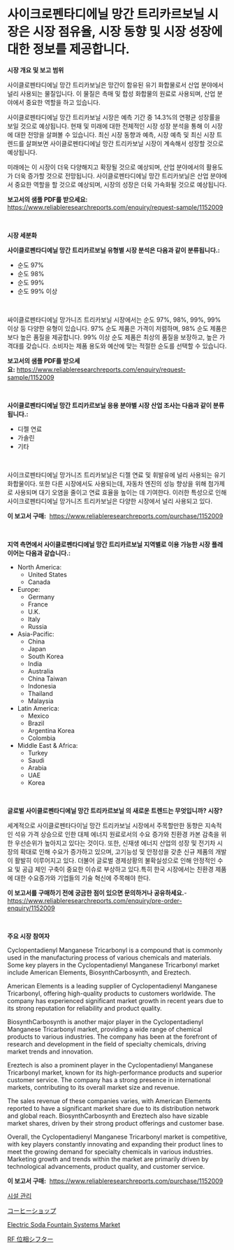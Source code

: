 <p><h1>사이크로펜타디에닐 망간 트리카르보닐 시장은 시장 점유율, 시장 동향 및 시장 성장에 대한 정보를 제공합니다.</h1></p><p><strong>시장 개요 및 보고 범위</strong></p>
<p><p>사이클로펜타디에닐 망간 트리카보닐은 망간이 함유된 유기 화합물로서 산업 분야에서 널리 사용되는 물질입니다. 이 물질은 촉매 및 합성 화합물의 원료로 사용되며, 산업 분야에서 중요한 역할을 하고 있습니다. </p><p>사이클로펜타디에닐 망간 트리카보닐 시장은 예측 기간 중 14.3%의 연평균 성장률을 보일 것으로 예상됩니다. 현재 및 미래에 대한 전체적인 시장 성장 분석을 통해 이 시장에 대한 전망을 살펴볼 수 있습니다. 최신 시장 동향과 예측, 시장 예측 및 최신 시장 트렌드를 살펴보면 사이클로펜타디에닐 망간 트리카보닐 시장이 계속해서 성장할 것으로 예상됩니다.</p><p>미래에는 이 시장이 더욱 다양해지고 확장될 것으로 예상되며, 산업 분야에서의 활용도가 더욱 증가할 것으로 전망됩니다. 사이클로펜타디에닐 망간 트리카보닐은 산업 분야에서 중요한 역할을 할 것으로 예상되며, 시장의 성장은 더욱 가속화될 것으로 예상됩니다.</p></p>
<p><strong>보고서의 샘플 PDF를 받으세요:</strong> <a href="https://www.reliableresearchreports.com/enquiry/request-sample/1152009">https://www.reliableresearchreports.com/enquiry/request-sample/1152009</a></p>
<p>&nbsp;</p>
<p><strong>시장 세분화</strong></p>
<p><strong>사이클로펜타디에닐 망간 트리카르보닐 유형별 시장 분석은 다음과 같이 분류됩니다.:</strong></p>
<p><ul><li>순도 97%</li><li>순도 98%</li><li>순도 99%</li><li>순도 99% 이상</li></ul></p>
<p>&nbsp;</p>
<p><p>싸이클로펜타디에닐 망가니즈 트리카보닐 시장에서는 순도 97%, 98%, 99%, 99% 이상 등 다양한 유형이 있습니다. 97% 순도 제품은 가격이 저렴하며, 98% 순도 제품은 보다 높은 품질을 제공합니다. 99% 이상 순도 제품은 최상의 품질을 보장하고, 높은 가격대를 갖습니다. 소비자는 제품 용도와 예산에 맞는 적절한 순도를 선택할 수 있습니다.</p></p>
<p><strong>보고서의 샘플 PDF를 받으세요:</strong>&nbsp;<a href="https://www.reliableresearchreports.com/enquiry/request-sample/1152009">https://www.reliableresearchreports.com/enquiry/request-sample/1152009</a></p>
<p>&nbsp;</p>
<p><strong> 사이클로펜타디에닐 망간 트리카르보닐 응용 분야별 시장 산업 조사는 다음과 같이 분류됩니다.:</strong></p>
<p><ul><li>디젤 연료</li><li>가솔린</li><li>기타</li></ul></p>
<p>&nbsp;</p>
<p><p>사이크로펜타디에닐 망가니즈 트리카보닐은 디젤 연료 및 휘발유에 널리 사용되는 유기 화합물이다. 또한 다른 시장에서도 사용되는데, 자동차 엔진의 성능 향상을 위해 첨가제로 사용되며 대기 오염을 줄이고 연료 효율을 높이는 데 기여한다. 이러한 특성으로 인해 사이크로펜타디에닐 망가니즈 트리카보닐은 다양한 시장에서 널리 사용되고 있다.</p></p>
<p><strong>이 보고서 구매:</strong>&nbsp; <a href="https://www.reliableresearchreports.com/purchase/1152009">https://www.reliableresearchreports.com/purchase/1152009</a></p>
<p>&nbsp;</p>
<p><strong>지역 측면에서 사이클로펜타디에닐 망간 트리카르보닐 지역별로 이용 가능한 시장 플레이어는 다음과 같습니다.:</strong></p>
<p><ul>
    <li>
        North America:
        <ul>
            <li>United States</li>
            <li>Canada</li>
        </ul>
    </li>
    <li>
        Europe:
        <ul>
            <li>Germany</li>
            <li>France</li>
            <li>U.K.</li>
            <li>Italy</li>
            <li>Russia</li>
        </ul>
    </li>
    <li>
        Asia-Pacific:
        <ul>
            <li>China</li>
            <li>Japan</li>
            <li>South Korea</li>
            <li>India</li>
            <li>Australia</li>
            <li>China Taiwan</li>
            <li>Indonesia</li>
            <li>Thailand</li>
            <li>Malaysia</li>
        </ul>
    </li>
    <li>
        Latin America:
        <ul>
            <li>Mexico</li>
            <li>Brazil</li>
            <li>Argentina Korea</li>
            <li>Colombia</li>
        </ul>
    </li>
    <li>
        Middle East & Africa:
        <ul>
            <li>Turkey</li>
            <li>Saudi</li>
            <li>Arabia</li>
            <li>UAE</li>
            <li>Korea</li>
        </ul>
    </li>
    </ul></p>
<p>&nbsp;</p>
<p><strong>글로벌 사이클로펜타디에닐 망간 트리카르보닐 의 새로운 트렌드는 무엇입니까? 시장?</strong></p>
<p><p>세계적으로 사이클로펜타다이닐 망간 트리카보닐 시장에서 주목할만한 동향은 지속적인 석유 가격 상승으로 인한 대체 에너지 원료로서의 수요 증가와 친환경 카본 감축을 위한 우선순위가 높아지고 있다는 것이다. 또한, 신재생 에너지 산업의 성장 및 전기차 시장의 확대로 인해 수요가 증가하고 있으며, 고기능성 및 안정성을 갖춘 신규 제품의 개발이 활발히 이루어지고 있다. 더불어 글로벌 경제상황의 불확실성으로 인해 안정적인 수요 및 공급 체인 구축이 중요한 이슈로 부상하고 있다.특히 한국 시장에서는 친환경 제품에 대한 수요증가와 기업들의 기술 혁신에 주목해야 한다.</p></p>
<p><strong>이 보고서를 구매하기 전에 궁금한 점이 있으면 문의하거나 공유하세요.</strong>- <a href="https://www.reliableresearchreports.com/enquiry/pre-order-enquiry/1152009">https://www.reliableresearchreports.com/enquiry/pre-order-enquiry/1152009</a></p>
<p>&nbsp;</p>
<p><strong>주요 시장 참여자</strong></p>
<p><p>Cyclopentadienyl Manganese Tricarbonyl is a compound that is commonly used in the manufacturing process of various chemicals and materials. Some key players in the Cyclopentadienyl Manganese Tricarbonyl market include American Elements, BiosynthCarbosynth, and Ereztech.</p><p>American Elements is a leading supplier of Cyclopentadienyl Manganese Tricarbonyl, offering high-quality products to customers worldwide. The company has experienced significant market growth in recent years due to its strong reputation for reliability and product quality.</p><p>BiosynthCarbosynth is another major player in the Cyclopentadienyl Manganese Tricarbonyl market, providing a wide range of chemical products to various industries. The company has been at the forefront of research and development in the field of specialty chemicals, driving market trends and innovation.</p><p>Ereztech is also a prominent player in the Cyclopentadienyl Manganese Tricarbonyl market, known for its high-performance products and superior customer service. The company has a strong presence in international markets, contributing to its overall market size and revenue.</p><p>The sales revenue of these companies varies, with American Elements reported to have a significant market share due to its distribution network and global reach. BiosynthCarbosynth and Ereztech also have sizable market shares, driven by their strong product offerings and customer base.</p><p>Overall, the Cyclopentadienyl Manganese Tricarbonyl market is competitive, with key players constantly innovating and expanding their product lines to meet the growing demand for specialty chemicals in various industries. Marketing growth and trends within the market are primarily driven by technological advancements, product quality, and customer service.</p></p>
<p><strong>이 보고서 구매:</strong>&nbsp;&nbsp;<a href="https://www.reliableresearchreports.com/purchase/1152009">https://www.reliableresearchreports.com/purchase/1152009</a></p>
<p><p><a href="https://medium.com/@kellylyncyh543964/%EC%8B%9C%EC%84%A4-%EA%B4%80%EB%A6%AC-%EC%8B%9C%EC%9E%A5-%EB%8F%99%ED%96%A5-%EB%B0%8F-%EC%8B%9C%EC%9E%A5-%EB%B6%84%EC%84%9D%EC%9D%80-2024-2031%EB%85%84-%EA%B8%B0%EA%B0%84%EC%9D%84-%EB%8C%80%EC%83%81%EC%9C%BC%EB%A1%9C-%EC%98%88%EC%B8%A1%EB%90%A9%EB%8B%88%EB%8B%A4-6a47ea9404ab">시설 관리</a></p><p><a href="https://medium.com/@eunawiegad2023/%E3%82%B3%E3%83%BC%E3%83%92%E3%83%BC%E3%82%B7%E3%83%A7%E3%83%83%E3%83%97%E3%81%AE%E5%B8%82%E5%A0%B4%E5%88%86%E6%9E%90%E3%81%A82024%E5%B9%B4%E3%81%8B%E3%82%892031%E5%B9%B4%E3%81%BE%E3%81%A7%E3%81%AE%E6%9C%9F%E9%96%93%E3%81%AB%E4%BA%88%E6%B8%AC%E3%81%95%E3%82%8C%E3%82%8B%E3%82%B5%E3%82%A4%E3%82%BA-c7bf5bc90cc9">コーヒーショップ</a></p><p><a href="https://issuu.com/reportprime-2/docs/electric-soda-fountain-systems-market-size-2030.pp">Electric Soda Fountain Systems Market</a></p><p><a href="https://medium.com/@lillianamurazik2023/rf%E3%83%95%E3%82%A7%E3%83%BC%E3%82%BA%E3%82%B7%E3%83%95%E3%82%BF%E3%83%BC%E3%82%BA%E5%B8%82%E5%A0%B4-2031%E5%B9%B4%E3%81%BE%E3%81%A7%E3%81%AE%E6%88%90%E5%8A%9F%E3%81%97%E3%81%9F%E3%83%93%E3%82%B8%E3%83%8D%E3%82%B9%E6%88%A6%E7%95%A5%E3%81%AE%E9%8D%B5%E3%82%92%E4%BA%88%E6%B8%AC-721d18cd5fe8">RF 位相シフター</a></p></p>
